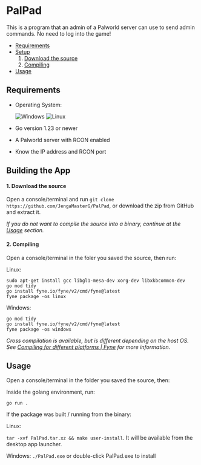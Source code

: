 # PalPad
 This is a program that an admin of a Palworld server can use to send admin commands. No need to log into the game!

- [Requirements](#requirements)
- [Setup](#setup)
    1. [Download the source](#1-download-the-source)
    2. [Compiling](#2-compiling)
- [Usage](#usage)
## Requirements
 - Operating System:
 
    ![Windows](https://img.shields.io/badge/Windows-0078D6?style=for-the-badge&logo=windows&logoColor=white)  ![Linux](https://img.shields.io/badge/Linux-FCC624?style=for-the-badge&logo=linux&logoColor=black)
 - Go version 1.23 or newer
 - A Palworld server with RCON enabled
 - Know the IP address and RCON port

## Building the App
#### 1. Download the source
Open a console/terminal and run `git clone https://github.com/JengaMasterG/PalPad`, or download the zip from GitHub and extract it.

_If you do not want to compile the source into a binary, continue at the [Usage](#usage) section._

#### 2. Compiling
Open a console/terminal in the foler you saved the source, then run:

Linux:
```
sudo apt-get install gcc libgl1-mesa-dev xorg-dev libxkbcommon-dev
go mod tidy
go install fyne.io/fyne/v2/cmd/fyne@latest
fyne package -os linux
```

Windows:
```
go mod tidy
go install fyne.io/fyne/v2/cmd/fyne@latest
fyne package -os windows
```
_Cross compilation is available, but is different depending on the host OS. See [Compiling for different platforms | Fyne](https://docs.fyne.io/started/cross-compiling) for more information._

## Usage
Open a console/terminal in the folder you saved the source, then:

Inside the golang environment, run:

`go run .`

If the package was built / running from the binary:

Linux: 

`tar -xvf PalPad.tar.xz && make user-install`. It will be available from the desktop app launcher.

Windows: `./PalPad.exe` or double-click PalPad.exe to install